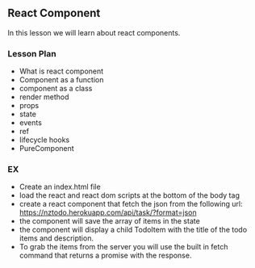 ## React Component

In this lesson we will learn about react components.

### Lesson Plan

- What is react component
- Component as a function
- component as a class
- render method
- props
- state
- events
- ref
- lifecycle hooks
- PureComponent

### EX

- Create an index.html file
- load the react and react dom scripts at the bottom of the body tag
- create a react component that fetch the json from the following url: https://nztodo.herokuapp.com/api/task/?format=json
- the component will save the array of items in the state
- the component will display a child TodoItem with the title of the todo items and description. 
- To grab the items from the server you will use the built in fetch command that returns a promise with the response.
